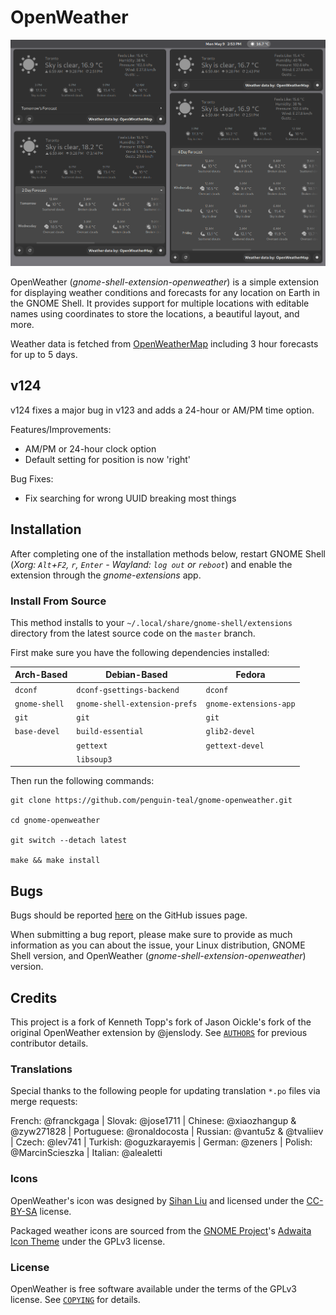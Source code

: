 
# OpenWeather

[![Screenshot](./openweather-screenshot.png)](./openweather-screenshot.png)

OpenWeather (*gnome-shell-extension-openweather*) is a simple extension for
displaying weather conditions and forecasts for any location on Earth in the
GNOME Shell. It provides support for multiple locations with editable names
using coordinates to store the locations, a beautiful layout, and more.

Weather data is fetched from [OpenWeatherMap](https://openweathermap.org)
including 3 hour forecasts for up to 5 days.

## v124

v124 fixes a major bug in v123 and adds a 24-hour or AM/PM time option.

Features/Improvements:
- AM/PM or 24-hour clock option
- Default setting for position is now 'right'

Bug Fixes:
- Fix searching for wrong UUID breaking most things

## Installation

After completing one of the installation methods below, restart GNOME Shell
(*Xorg: `Alt`+`F2`, `r`, `Enter` - Wayland: `log out` or `reboot`*) and
enable the extension through the *gnome-extensions* app.

### Install From Source

This method installs to your `~/.local/share/gnome-shell/extensions` directory
from the latest source code on the `master` branch.

First make sure you have the following dependencies installed:

| Arch-Based     | Debian-Based                  | Fedora                 |
| ---            | ---                           | ---                    |
| `dconf`        | `dconf-gsettings-backend`     | `dconf`                |
| `gnome-shell`  | `gnome-shell-extension-prefs` | `gnome-extensions-app` |
| `git`          | `git`                         | `git`                  |
| `base-devel`   | `build-essential`             | `glib2-devel`          |
|                | `gettext`                     | `gettext-devel`        |
|                | `libsoup3`                    |                        |

Then run the following commands:

```
git clone https://github.com/penguin-teal/gnome-openweather.git

cd gnome-openweather

git switch --detach latest

make && make install
```

## Bugs

Bugs should be reported
[here](https://github.com/penguin-teal/gnome-openweather/issues)
on the GitHub issues page.

When submitting a bug report, please make sure to provide as much information
as you can about the issue, your Linux distribution, GNOME Shell version,
and OpenWeather (*gnome-shell-extension-openweather*) version.

## Credits

This project is a fork of Kenneth Topp's fork of Jason Oickle's fork of the
original OpenWeather extension by @jenslody. See [`AUTHORS`](./AUTHORS)
for previous contributor details.

### Translations

Special thanks to the following people for updating translation `*.po` files
via merge requests:

French: @franckgaga | Slovak: @jose1711 | Chinese: @xiaozhangup & @zyw271828 |
Portuguese: @ronaldocosta | Russian: @vantu5z & @tvaliiev | Czech: @lev741 |
Turkish: @oguzkarayemis | German: @zeners | Polish: @MarcinScieszka |
Italian: @alealetti

### Icons

OpenWeather's icon was designed by [Sihan Liu](https://www.sihanliu.com) and
licensed under the [CC-BY-SA](http://creativecommons.org/licenses/by-sa/3.0/)
license.

Packaged weather icons are sourced from the
[GNOME Project](http://www.gnome.org)'s
[Adwaita Icon Theme](https://gitlab.gnome.org/GNOME/adwaita-icon-theme)
under the GPLv3 license.

### License

OpenWeather is free software available under the terms of the GPLv3 license.
See [`COPYING`](./COPYING) for details.

